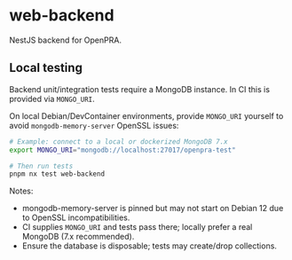 # web-backend

NestJS backend for OpenPRA.

## Local testing

Backend unit/integration tests require a MongoDB instance. In CI this is provided via `MONGO_URI`.

On local Debian/DevContainer environments, provide `MONGO_URI` yourself to avoid `mongodb-memory-server` OpenSSL issues:

```bash
# Example: connect to a local or dockerized MongoDB 7.x
export MONGO_URI="mongodb://localhost:27017/openpra-test"

# Then run tests
pnpm nx test web-backend
```

Notes:

- mongodb-memory-server is pinned but may not start on Debian 12 due to OpenSSL incompatibilities.
- CI supplies `MONGO_URI` and tests pass there; locally prefer a real MongoDB (7.x recommended).
- Ensure the database is disposable; tests may create/drop collections.
